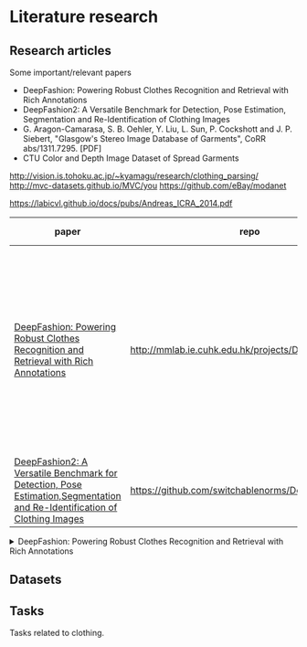 # Literature research

## Research  articles

Some important/relevant papers

* DeepFashion: Powering Robust Clothes Recognition and Retrieval with Rich Annotations
* DeepFashion2: A Versatile Benchmark for Detection, Pose Estimation,
Segmentation and Re-Identification of Clothing Images
* G. Aragon-Camarasa, S. B. Oehler, Y. Liu, L. Sun, P. Cockshott and J. P. Siebert, "Glasgow's Stereo Image Database of Garments", CoRR abs/1311.7295. [PDF]
* CTU Color and Depth Image Dataset of Spread Garments



http://vision.is.tohoku.ac.jp/~kyamagu/research/clothing_parsing/
http://mvc-datasets.github.io/MVC/you
https://github.com/eBay/modanet

https://labicvl.github.io/docs/pubs/Andreas_ICRA_2014.pdf



|  paper | repo | summary | tasks | dataset(s) | read by |
| ------ | ---- | ------- | ----- | ---------- | ------- |
|  [DeepFashion: Powering Robust Clothes Recognition and Retrieval with Rich Annotations](./pdf/deepfashion.pdf) | http://mmlab.ie.cuhk.edu.hk/projects/DeepFashion.html | present a novel dataset (with categories, attributes, land mark bounding boxes and cross-domain image pairs) and a state-of-the-art architecture called FashionNet | 1, 2, 3 | DeepFashion | * nik |
| [DeepFashion2: A Versatile Benchmark for Detection, Pose Estimation,Segmentation and Re-Identification of Clothing Images](./pdf/deepfashion2.pdf) |  https://github.com/switchablenorms/DeepFashion2 | not yet made | 1, 2, 3 | DeepFashion2 | * noone |

<details>
<summary>DeepFashion: Powering Robust Clothes Recognition and Retrieval with Rich Annotations</summary>
<br>
### links
[link to paper](./pdf/deepfashion.pdf)
[link to repository](http://mmlab.ie.cuhk.edu.hk/projects/DeepFashion.html)
### summary

### Tasks
* 1
* 2
* 3

### datasets
* 1
### read by
* 1
</details>


## Datasets

## Tasks

Tasks related to clothing.
